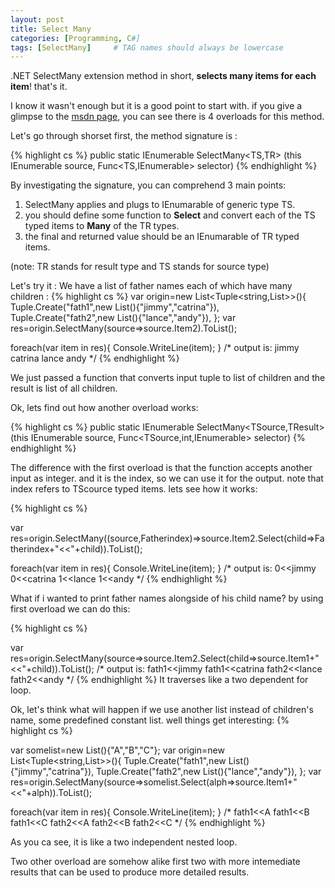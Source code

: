 ```yaml
---
layout: post
title: Select Many
categories: [Programming, C#]
tags: [SelectMany]     # TAG names should always be lowercase
---
```


.NET SelectMany extension method in short, **selects many items for each item**! that's it.

I know it wasn't enough but it is a good point to start with. if you give a glimpse to the [msdn page](https://docs.microsoft.com/en-us/dotnet/api/system.linq.enumerable.selectmany), you can see there is 4 overloads for this method.

Let's go through shorset first, the method signature is :

{% highlight cs %}
public static IEnumerable<TR> SelectMany<TS,TR> 
(this IEnumerable<TS> source, Func<TS,IEnumerable<TR>> selector)
{% endhighlight %}


By investigating the signature, you can comprehend 3 main points:

1. SelectMany applies and plugs to IEnumarable of generic type TS.
2. you should define some function to **Select** and convert each of the TS typed items to **Many** of the TR types.
3. the final and returned value should be an IEnumarable of TR typed items.

(note: TR stands for result type and TS stands for source type)

Let's try it :
We have a list of father names each of which have many children :
{% highlight cs %}
var origin=new List<Tuple<string,List<string>>>(){
Tuple.Create("fath1",new List<string>(){"jimmy","catrina"}),
Tuple.Create("fath2",new List<string>(){"lance","andy"}),
};
var res=origin.SelectMany(source=>source.Item2).ToList();

foreach(var item in res){
Console.WriteLine(item);
}
/*
output is:
jimmy
catrina
lance
andy
*/
{% endhighlight %}

We just passed a function that converts input tuple to list of children and the result is list of all children.

Ok, lets find out how another overload works:

{% highlight cs %}
public static IEnumerable<TResult> SelectMany<TSource,TResult> (this IEnumerable<TSource> source, Func<TSource,int,IEnumerable<TResult>> selector)
{% endhighlight %}

The difference with the first overload is that the function accepts another input as integer. and it is the index, so we can use it for the output. note that index refers to TScource typed items. lets see how it works:

{% highlight cs %}

var res=origin.SelectMany((source,Fatherindex)=>source.Item2.Select(child=>Fatherindex+"<<"+child)).ToList();
	
foreach(var item in res){
	Console.WriteLine(item);
}
/*
output is:
0<<jimmy
0<<catrina
1<<lance
1<<andy
*/
{% endhighlight %}

What if i wanted to print father names alongside of his child name?
by using first overload we can do this:

{% highlight cs %}

var res=origin.SelectMany(source=>source.Item2.Select(child=>source.Item1+"<<"+child)).ToList();
/*
output is:
fath1<<jimmy
fath1<<catrina
fath2<<lance
fath2<<andy
*/
{% endhighlight %}
It traverses like a two dependent for loop.

Ok, let's think what will happen if we use another list instead of children's name, some predefined constant list. well things get interesting: 
{% highlight cs %}

var somelist=new List<string>(){"A","B","C"};
var origin=new List<Tuple<string,List<string>>>(){
Tuple.Create("fath1",new List<string>(){"jimmy","catrina"}),
	Tuple.Create("fath2",new List<string>(){"lance","andy"}),
};
var res=origin.SelectMany(source=>somelist.Select(alph=>source.Item1+"<<"+alph)).ToList();
	
foreach(var item in res){
	Console.WriteLine(item);
}
/*
fath1<<A
fath1<<B
fath1<<C
fath2<<A
fath2<<B
fath2<<C
*/
{% endhighlight %}

As you ca see, it is like a two independent nested loop.

Two other overload are somehow alike first two with more intemediate results that can be used to produce more detailed results.
<!-- Find out more by [visiting the project on GitHub](https://github.com/mojombo/jekyll). -->
